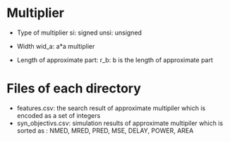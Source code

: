 # Multiplier 
* Type of multiplier
si: signed
unsi: unsigned

* Width
wid_a: a*a multiplier

* Length of approximate part:
r_b: b is the length of approximate part


# Files of each directory
* features.csv: the search result of approximate multipiler which is encoded as a set of integers
* syn_objectivs.csv: simulation results of approximate multipiler which is sorted as : NMED, MRED, PRED, MSE, DELAY, POWER, AREA

